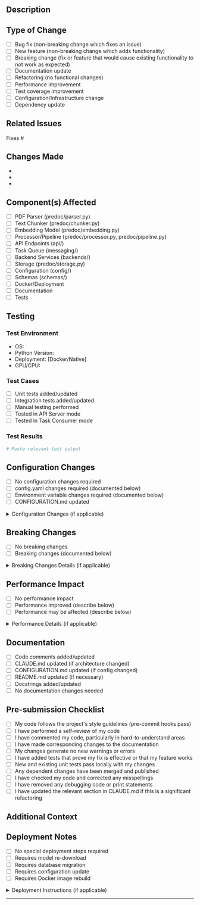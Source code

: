 ## Description

<!-- Provide a clear and concise description of what this PR does -->

## Type of Change

<!-- Mark the relevant option with an "x" -->

- [ ] Bug fix (non-breaking change which fixes an issue)
- [ ] New feature (non-breaking change which adds functionality)
- [ ] Breaking change (fix or feature that would cause existing functionality to not work as expected)
- [ ] Documentation update
- [ ] Refactoring (no functional changes)
- [ ] Performance improvement
- [ ] Test coverage improvement
- [ ] Configuration/Infrastructure change
- [ ] Dependency update

## Related Issues

<!-- Link to related issues (e.g., Fixes #123, Closes #456, Related to #789) -->

Fixes #

## Changes Made

<!-- List the main changes made in this PR -->

-
-
-

## Component(s) Affected

<!-- Mark all that apply with an "x" -->

- [ ] PDF Parser (predoc/parser.py)
- [ ] Text Chunker (predoc/chunker.py)
- [ ] Embedding Model (predoc/embedding.py)
- [ ] Processor/Pipeline (predoc/processor.py, predoc/pipeline.py)
- [ ] API Endpoints (api/)
- [ ] Task Queue (messaging/)
- [ ] Backend Services (backends/)
- [ ] Storage (predoc/storage.py)
- [ ] Configuration (config/)
- [ ] Schemas (schemas/)
- [ ] Docker/Deployment
- [ ] Documentation
- [ ] Tests

## Testing

<!-- Describe the tests you ran and how to reproduce them -->

### Test Environment
- OS:
- Python Version:
- Deployment: [Docker/Native]
- GPU/CPU:

### Test Cases
<!-- Describe how you tested your changes -->

- [ ] Unit tests added/updated
- [ ] Integration tests added/updated
- [ ] Manual testing performed
- [ ] Tested in API Server mode
- [ ] Tested in Task Consumer mode

### Test Results
<!-- Provide test output or describe manual testing results -->

```bash
# Paste relevant test output
```

## Configuration Changes

<!-- If this PR requires configuration changes, document them here -->

- [ ] No configuration changes required
- [ ] config.yaml changes required (documented below)
- [ ] Environment variable changes required (documented below)
- [ ] CONFIGURATION.md updated

<details>
<summary>Configuration Changes (if applicable)</summary>

```yaml
# Add example configuration changes here
```
</details>

## Breaking Changes

<!-- If this is a breaking change, describe the migration path for users -->

- [ ] No breaking changes
- [ ] Breaking changes (documented below)

<details>
<summary>Breaking Changes Details (if applicable)</summary>

<!-- Describe what breaks and how users should migrate -->

### What breaks:


### Migration guide:


</details>

## Performance Impact

<!-- Describe any performance implications -->

- [ ] No performance impact
- [ ] Performance improved (describe below)
- [ ] Performance may be affected (describe below)

<details>
<summary>Performance Details (if applicable)</summary>

<!-- Add benchmarks, profiling results, or performance considerations -->

</details>

## Documentation

<!-- Mark all that apply with an "x" -->

- [ ] Code comments added/updated
- [ ] CLAUDE.md updated (if architecture changed)
- [ ] CONFIGURATION.md updated (if config changed)
- [ ] README.md updated (if necessary)
- [ ] Docstrings added/updated
- [ ] No documentation changes needed

## Pre-submission Checklist

<!-- Ensure all items are checked before submitting -->

- [ ] My code follows the project's style guidelines (pre-commit hooks pass)
- [ ] I have performed a self-review of my code
- [ ] I have commented my code, particularly in hard-to-understand areas
- [ ] I have made corresponding changes to the documentation
- [ ] My changes generate no new warnings or errors
- [ ] I have added tests that prove my fix is effective or that my feature works
- [ ] New and existing unit tests pass locally with my changes
- [ ] Any dependent changes have been merged and published
- [ ] I have checked my code and corrected any misspellings
- [ ] I have removed any debugging code or print statements
- [ ] I have updated the relevant section in CLAUDE.md if this is a significant refactoring

## Additional Context

<!-- Add any other context about the PR here -->

<!--
Screenshots, logs, benchmarks, etc.
-->

## Deployment Notes

<!-- Any special considerations for deployment? -->

- [ ] No special deployment steps required
- [ ] Requires model re-download
- [ ] Requires database migration
- [ ] Requires configuration update
- [ ] Requires Docker image rebuild

<details>
<summary>Deployment Instructions (if applicable)</summary>

<!-- Provide step-by-step deployment instructions if needed -->

</details>

---

<!--
For Reviewers:
- Check that all tests pass
- Verify documentation is updated
- Ensure code style is consistent
- Look for potential security issues
- Validate performance impact
- Confirm breaking changes are properly documented
-->
